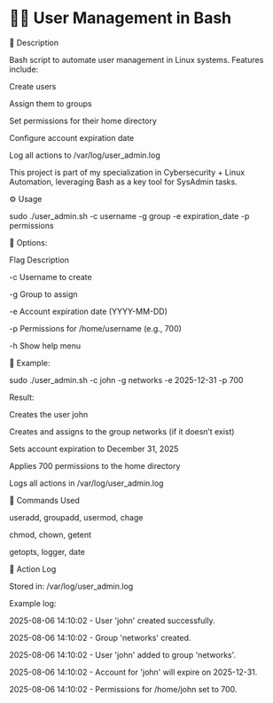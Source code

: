 # 🧑‍💻 User Management in Bash

📌 Description

Bash script to automate user management in Linux systems. Features include:

Create users

Assign them to groups

Set permissions for their home directory

Configure account expiration date

Log all actions to /var/log/user_admin.log

This project is part of my specialization in Cybersecurity + Linux Automation, leveraging Bash as a key tool for SysAdmin tasks.

⚙️ Usage

sudo ./user_admin.sh -c username -g group -e expiration_date -p permissions


📘 Options:

Flag	Description

-c	  Username to create

-g	  Group to assign

-e	  Account expiration date (YYYY-MM-DD)

-p	  Permissions for /home/username (e.g., 700)

-h	  Show help menu

📝 Example:

sudo ./user_admin.sh -c john -g networks -e 2025-12-31 -p 700

Result:

Creates the user john

Creates and assigns to the group networks (if it doesn’t exist)

Sets account expiration to December 31, 2025

Applies 700 permissions to the home directory

Logs all actions in /var/log/user_admin.log

🧠 Commands Used

useradd, groupadd, usermod, chage

chmod, chown, getent

getopts, logger, date

📁 Action Log

Stored in: /var/log/user_admin.log

Example log:

2025-08-06 14:10:02 - User 'john' created successfully.

2025-08-06 14:10:02 - Group 'networks' created.

2025-08-06 14:10:02 - User 'john' added to group 'networks'.

2025-08-06 14:10:02 - Account for 'john' will expire on 2025-12-31.

2025-08-06 14:10:02 - Permissions for /home/john set to 700.
